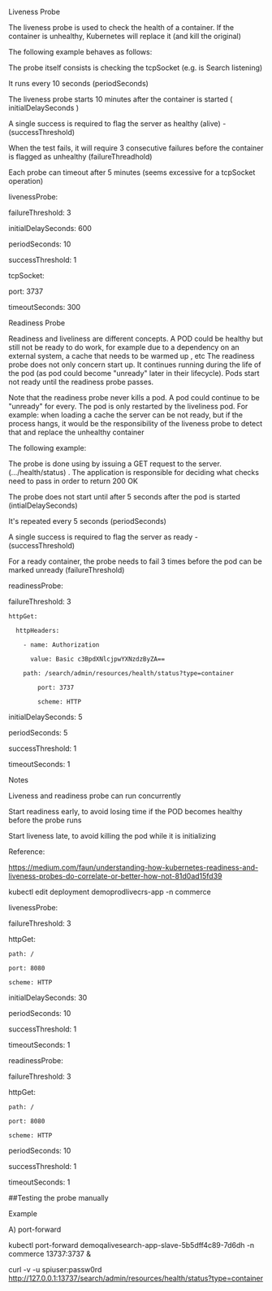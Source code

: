 Liveness Probe 

 

The liveness probe is used to check the health of a container. If the container is unhealthy, Kubernetes will replace it (and kill the original) 
 

The following example behaves as follows: 

The probe itself consists is checking the tcpSocket (e.g. is Search listening) 

It runs every 10 seconds (periodSeconds) 

The liveness probe starts 10 minutes after the container is started ( initialDelaySeconds )  

A single success is required to flag the server as healthy  (alive) - (successThreshold) 

When the test fails, it will require 3 consecutive failures before the container is flagged as unhealthy (failureThreadhold) 

Each probe can timeout after 5 minutes 
(seems excessive for a tcpSocket operation) 
 

livenessProbe: 

  failureThreshold: 3 

  initialDelaySeconds: 600 

  periodSeconds: 10 

  successThreshold: 1 

  tcpSocket: 

port: 3737 

  timeoutSeconds: 300 
 

Readiness Probe 

 

Readiness and liveliness are different concepts. A POD could be healthy but still not be ready to do work, for example due to a dependency on an external system, a cache that needs to be warmed up , etc 
The readiness probe does not only concern start up. It continues running during the life of the pod (as pod could become "unready" later in their lifecycle).  Pods start  not ready until the readiness probe passes. 

 

Note that the readiness probe never kills a pod. A pod could continue to be "unready" for every. The pod is only restarted by the liveliness pod. 
For example: when loading a cache the server can be not ready, but if the process hangs, it would be the responsibility of the liveness probe to detect that and replace the unhealthy container 

 

The following example: 

The probe is done using by issuing a GET request to the server. (…/health/status) . The application 
is responsible for deciding what checks need to pass in order to return 200 OK 

The probe does not start until after 5 seconds after the pod is started (intialDelaySeconds) 

It's repeated every 5 seconds (periodSeconds) 

A single success is required to flag the server as ready - (successThreshold) 

For a ready container, the probe needs to fail 3 times before the pod can be marked unready (failureThreshold) 

 
readinessProbe: 

  failureThreshold: 3 

    httpGet: 

      httpHeaders: 

        - name: Authorization 

          value: Basic c3BpdXNlcjpwYXNzdzByZA== 

        path: /search/admin/resources/health/status?type=container 

            port: 3737 

            scheme: HTTP 

  initialDelaySeconds: 5 

  periodSeconds: 5 

  successThreshold: 1 

  timeoutSeconds: 1 
 

Notes 

Liveness and readiness probe can run concurrently  

Start readiness early, to avoid losing time if the POD becomes healthy before the probe runs 

Start liveness late, to avoid killing the pod while it is initializing  

 

 
Reference: 

https://medium.com/faun/understanding-how-kubernetes-readiness-and-liveness-probes-do-correlate-or-better-how-not-81d0ad15fd39 

 

 
kubectl edit deployment demoprodlivecrs-app -n commerce 
 
livenessProbe: 

  failureThreshold: 3 

  httpGet: 

    path: / 

    port: 8080 

    scheme: HTTP 

  initialDelaySeconds: 30 

  periodSeconds: 10 

  successThreshold: 1 

  timeoutSeconds: 1 

 

readinessProbe: 

  failureThreshold: 3 

  httpGet: 

    path: / 

    port: 8080 

    scheme: HTTP 

   periodSeconds: 10 

   successThreshold: 1 

   timeoutSeconds: 1 
   
   
   
   ##Testing the probe manually

Example 

 

A) port-forward  

kubectl port-forward demoqalivesearch-app-slave-5b5dff4c89-7d6dh -n commerce 13737:3737 & 

 

curl -v -u spiuser:passw0rd http://127.0.0.1:13737/search/admin/resources/health/status?type=container 

 
